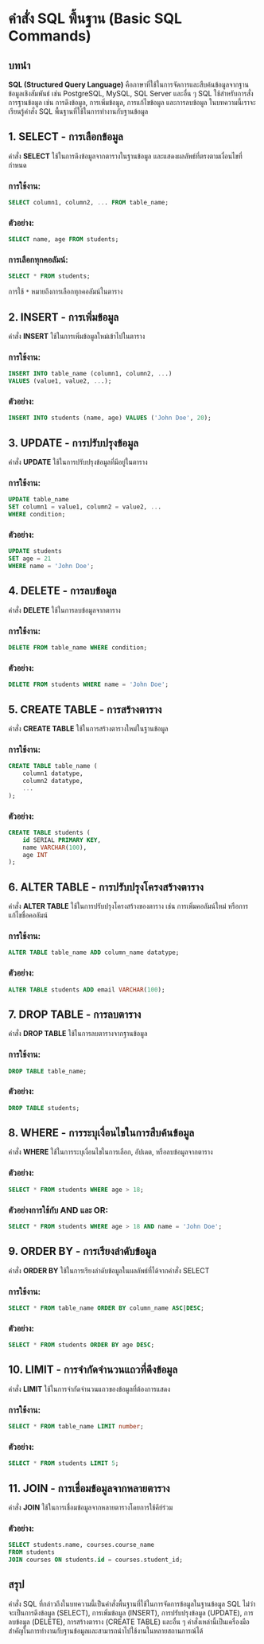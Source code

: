 # คำสั่ง SQL พื้นฐาน (Basic SQL Commands)

## บทนำ

**SQL (Structured Query Language)** คือภาษาที่ใช้ในการจัดการและสืบค้นข้อมูลจากฐานข้อมูลเชิงสัมพันธ์ เช่น PostgreSQL, MySQL, SQL Server และอื่น ๆ SQL ใช้สำหรับการสั่งการฐานข้อมูล เช่น การดึงข้อมูล, การเพิ่มข้อมูล, การแก้ไขข้อมูล และการลบข้อมูล ในบทความนี้เราจะเรียนรู้คำสั่ง SQL พื้นฐานที่ใช้ในการทำงานกับฐานข้อมูล

## 1. **SELECT** - การเลือกข้อมูล

คำสั่ง **SELECT** ใช้ในการดึงข้อมูลจากตารางในฐานข้อมูล และแสดงผลลัพธ์ที่ตรงตามเงื่อนไขที่กำหนด

### การใช้งาน:
```sql
SELECT column1, column2, ... FROM table_name;
```

### ตัวอย่าง:
```sql
SELECT name, age FROM students;
```

### การเลือกทุกคอลัมน์:
```sql
SELECT * FROM students;
```
การใช้ `*` หมายถึงการเลือกทุกคอลัมน์ในตาราง

## 2. **INSERT** - การเพิ่มข้อมูล

คำสั่ง **INSERT** ใช้ในการเพิ่มข้อมูลใหม่เข้าไปในตาราง

### การใช้งาน:
```sql
INSERT INTO table_name (column1, column2, ...)
VALUES (value1, value2, ...);
```

### ตัวอย่าง:
```sql
INSERT INTO students (name, age) VALUES ('John Doe', 20);
```

## 3. **UPDATE** - การปรับปรุงข้อมูล

คำสั่ง **UPDATE** ใช้ในการปรับปรุงข้อมูลที่มีอยู่ในตาราง

### การใช้งาน:
```sql
UPDATE table_name
SET column1 = value1, column2 = value2, ...
WHERE condition;
```

### ตัวอย่าง:
```sql
UPDATE students
SET age = 21
WHERE name = 'John Doe';
```

## 4. **DELETE** - การลบข้อมูล

คำสั่ง **DELETE** ใช้ในการลบข้อมูลจากตาราง

### การใช้งาน:
```sql
DELETE FROM table_name WHERE condition;
```

### ตัวอย่าง:
```sql
DELETE FROM students WHERE name = 'John Doe';
```

## 5. **CREATE TABLE** - การสร้างตาราง

คำสั่ง **CREATE TABLE** ใช้ในการสร้างตารางใหม่ในฐานข้อมูล

### การใช้งาน:
```sql
CREATE TABLE table_name (
    column1 datatype,
    column2 datatype,
    ...
);
```

### ตัวอย่าง:
```sql
CREATE TABLE students (
    id SERIAL PRIMARY KEY,
    name VARCHAR(100),
    age INT
);
```

## 6. **ALTER TABLE** - การปรับปรุงโครงสร้างตาราง

คำสั่ง **ALTER TABLE** ใช้ในการปรับปรุงโครงสร้างของตาราง เช่น การเพิ่มคอลัมน์ใหม่ หรือการแก้ไขชื่อคอลัมน์

### การใช้งาน:
```sql
ALTER TABLE table_name ADD column_name datatype;
```

### ตัวอย่าง:
```sql
ALTER TABLE students ADD email VARCHAR(100);
```

## 7. **DROP TABLE** - การลบตาราง

คำสั่ง **DROP TABLE** ใช้ในการลบตารางจากฐานข้อมูล

### การใช้งาน:
```sql
DROP TABLE table_name;
```

### ตัวอย่าง:
```sql
DROP TABLE students;
```

## 8. **WHERE** - การระบุเงื่อนไขในการสืบค้นข้อมูล

คำสั่ง **WHERE** ใช้ในการระบุเงื่อนไขในการเลือก, อัปเดต, หรือลบข้อมูลจากตาราง

### ตัวอย่าง:
```sql
SELECT * FROM students WHERE age > 18;
```

### ตัวอย่างการใช้กับ **AND** และ **OR**:
```sql
SELECT * FROM students WHERE age > 18 AND name = 'John Doe';
```

## 9. **ORDER BY** - การเรียงลำดับข้อมูล

คำสั่ง **ORDER BY** ใช้ในการเรียงลำดับข้อมูลในผลลัพธ์ที่ได้จากคำสั่ง SELECT

### การใช้งาน:
```sql
SELECT * FROM table_name ORDER BY column_name ASC|DESC;
```

### ตัวอย่าง:
```sql
SELECT * FROM students ORDER BY age DESC;
```

## 10. **LIMIT** - การจำกัดจำนวนแถวที่ดึงข้อมูล

คำสั่ง **LIMIT** ใช้ในการจำกัดจำนวนแถวของข้อมูลที่ต้องการแสดง

### การใช้งาน:
```sql
SELECT * FROM table_name LIMIT number;
```

### ตัวอย่าง:
```sql
SELECT * FROM students LIMIT 5;
```

## 11. **JOIN** - การเชื่อมข้อมูลจากหลายตาราง

คำสั่ง **JOIN** ใช้ในการเชื่อมข้อมูลจากหลายตารางโดยการใช้คีย์ร่วม

### ตัวอย่าง:
```sql
SELECT students.name, courses.course_name
FROM students
JOIN courses ON students.id = courses.student_id;
```

## สรุป

คำสั่ง SQL ที่กล่าวถึงในบทความนี้เป็นคำสั่งพื้นฐานที่ใช้ในการจัดการข้อมูลในฐานข้อมูล SQL ไม่ว่าจะเป็นการดึงข้อมูล (SELECT), การเพิ่มข้อมูล (INSERT), การปรับปรุงข้อมูล (UPDATE), การลบข้อมูล (DELETE), การสร้างตาราง (CREATE TABLE) และอื่น ๆ คำสั่งเหล่านี้เป็นเครื่องมือสำคัญในการทำงานกับฐานข้อมูลและสามารถนำไปใช้งานในหลายสถานการณ์ได้